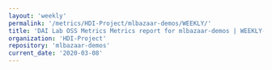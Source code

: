 ```yaml
---
layout: 'weekly'
permalink: '/metrics/HDI-Project/mlbazaar-demos/WEEKLY/'
title: 'DAI Lab OSS Metrics Metrics report for mlbazaar-demos | WEEKLY-REPORT-2020-03-08'
organization: 'HDI-Project'
repository: 'mlbazaar-demos'
current_date: '2020-03-08'
---
```

